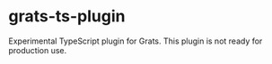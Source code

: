 # grats-ts-plugin

Experimental TypeScript plugin for Grats. This plugin is not ready for production use.
